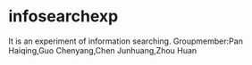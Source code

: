 infosearchexp
=============

It is an experiment of information searching.
Groupmember:Pan Haiqing,Guo Chenyang,Chen Junhuang,Zhou Huan
